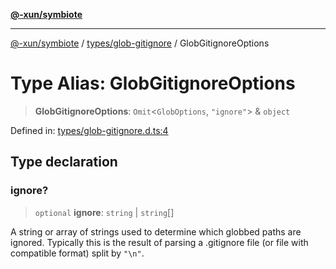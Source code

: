 [**@-xun/symbiote**](../../../README.md)

***

[@-xun/symbiote](../../../README.md) / [types/glob-gitignore](../README.md) / GlobGitignoreOptions

# Type Alias: GlobGitignoreOptions

> **GlobGitignoreOptions**: `Omit`\<`GlobOptions`, `"ignore"`\> & `object`

Defined in: [types/glob-gitignore.d.ts:4](https://github.com/Xunnamius/symbiote/blob/3831af5468c04bc48a0849a15233d1d644e5c45b/types/glob-gitignore.d.ts#L4)

## Type declaration

### ignore?

> `optional` **ignore**: `string` \| `string`[]

A string or array of strings used to determine which globbed paths are
ignored. Typically this is the result of parsing a .gitignore file (or file
with compatible format) split by `"\n"`.
